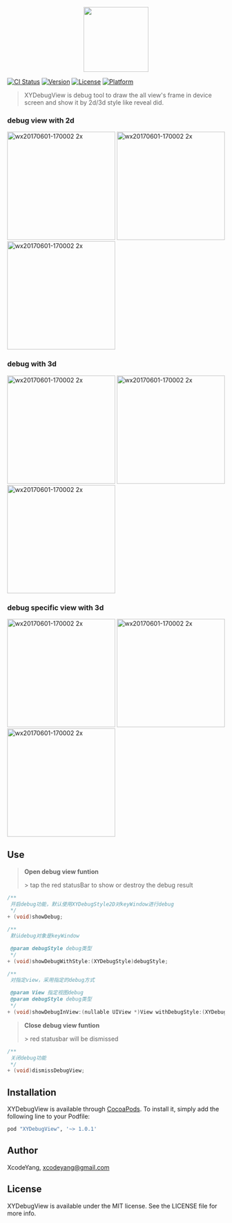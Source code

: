 <p align="center"><img width="150" src ="https://user-images.githubusercontent.com/9360037/34412301-5c2cf4fe-ec17-11e7-8f1b-f487b4cd6218.png"/></p>

[![CI Status](http://img.shields.io/travis/ZhipingYang/FORScrollViewEmptyAssistant.svg?style=flat)](https://travis-ci.org/ZhipingYang/XYDebugView)
[![Version](https://img.shields.io/cocoapods/v/XYDebugView.svg?style=flat)](http://cocoapods.org/pods/XYDebugView)
[![License](https://img.shields.io/cocoapods/l/XYDebugView.svg?style=flat)](http://cocoapods.org/pods/XYDebugView)
[![Platform](https://img.shields.io/cocoapods/p/XYDebugView.svg?style=flat)](http://cocoapods.org/pods/XYDebugView)

> XYDebugView is debug tool to draw the all view's frame in device screen and show it by 2d/3d style like reveal did.

### debug view with 2d

<img width="250" alt="wx20170601-170002 2x" src="https://user-images.githubusercontent.com/9360037/34407789-45fd3d5e-ebfb-11e7-91ca-71eefd1fc97c.png"> <img width="250" alt="wx20170601-170002 2x" src="https://user-images.githubusercontent.com/9360037/34407791-469feae0-ebfb-11e7-8ac1-6f6c4aee9c91.png"> <img width="250" alt="wx20170601-170002 2x" src="https://user-images.githubusercontent.com/9360037/34407792-46d402ee-ebfb-11e7-8776-5e11c6564cbe.png">

### debug with 3d

<img width="250" alt="wx20170601-170002 2x" src="https://user-images.githubusercontent.com/9360037/34407800-480a2ee0-ebfb-11e7-9ccf-7e945ca5d88d.png"> <img width="250" alt="wx20170601-170002 2x" src="https://user-images.githubusercontent.com/9360037/34407803-4874991a-ebfb-11e7-9a84-c59e0a220077.png"> <img width="250" alt="wx20170601-170002 2x" src="https://user-images.githubusercontent.com/9360037/34407806-4910dc1c-ebfb-11e7-9adb-a1360ea617ed.png">

### debug specific view with 3d

<img width="250" alt="wx20170601-170002 2x" src="https://user-images.githubusercontent.com/9360037/34407793-4707e82a-ebfb-11e7-83c0-104e88a087b7.png"> <img width="250" alt="wx20170601-170002 2x" src="https://user-images.githubusercontent.com/9360037/34407795-4739fd38-ebfb-11e7-9722-318268ce73e1.png"> <img width="250" alt="wx20170601-170002 2x" src="https://user-images.githubusercontent.com/9360037/34407805-48dc4c5e-ebfb-11e7-9dd7-5768d6976f29.png">


## Use

> **Open debug view funtion**
> 
> \> tap the red statusBar to show or destroy the debug result

```objective-c
/**
 开启debug功能，默认使用XYDebugStyle2D对keyWindow进行debug
 */
+ (void)showDebug;

/**
 默认debug对象是keyWindow

 @param debugStyle debug类型
 */
+ (void)showDebugWithStyle:(XYDebugStyle)debugStyle;

/**
 对指定view，采用指定的debug方式

 @param View 指定视图debug
 @param debugStyle debug类型
 */
+ (void)showDebugInView:(nullable UIView *)View withDebugStyle:(XYDebugStyle)debugStyle;
```

> **Close debug view funtion**
> 
> \> red statusbar will be dismissed 

```objective-c
/**
 关闭debug功能
 */
+ (void)dismissDebugView;
```

## Installation

XYDebugView is available through [CocoaPods](http://cocoapods.org). To install
it, simply add the following line to your Podfile:

```ruby
pod "XYDebugView", '~> 1.0.1'
```

## Author

XcodeYang, xcodeyang@gmail.com

## License

XYDebugView is available under the MIT license. See the LICENSE file for more info.
